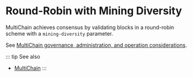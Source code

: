 # Round-Robin with Mining Diversity

MultiChain achieves consensus by validating blocks in a round-robin scheme with a `mining-diversity` parameter.

See [MultiChain governance, administration, and operation considerations](/key-concepts/multichain-considerations).

::: tip See also
* [MultiChain](/blockchain-essentials/protocols/multichain)
:::
